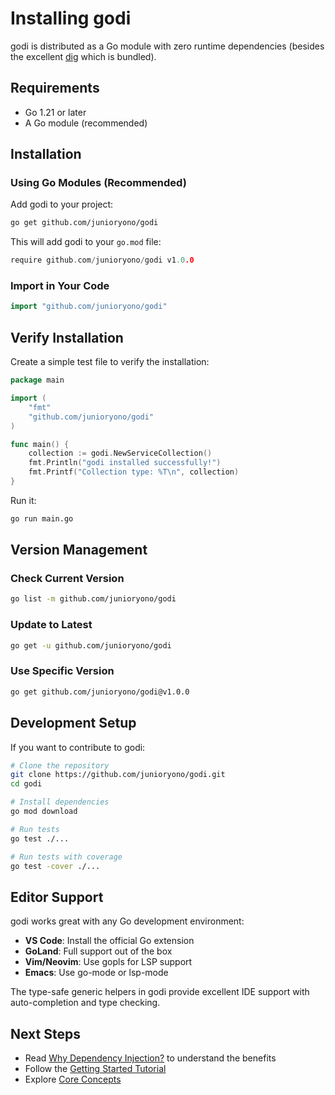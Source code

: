 # Installing godi

godi is distributed as a Go module with zero runtime dependencies (besides the excellent [dig](https://github.com/uber-go/dig) which is bundled).

## Requirements

- Go 1.21 or later
- A Go module (recommended)

## Installation

### Using Go Modules (Recommended)

Add godi to your project:

```bash
go get github.com/junioryono/godi
```

This will add godi to your `go.mod` file:

```go
require github.com/junioryono/godi v1.0.0
```

### Import in Your Code

```go
import "github.com/junioryono/godi"
```

## Verify Installation

Create a simple test file to verify the installation:

```go
package main

import (
    "fmt"
    "github.com/junioryono/godi"
)

func main() {
    collection := godi.NewServiceCollection()
    fmt.Println("godi installed successfully!")
    fmt.Printf("Collection type: %T\n", collection)
}
```

Run it:

```bash
go run main.go
```

## Version Management

### Check Current Version

```bash
go list -m github.com/junioryono/godi
```

### Update to Latest

```bash
go get -u github.com/junioryono/godi
```

### Use Specific Version

```bash
go get github.com/junioryono/godi@v1.0.0
```

## Development Setup

If you want to contribute to godi:

```bash
# Clone the repository
git clone https://github.com/junioryono/godi.git
cd godi

# Install dependencies
go mod download

# Run tests
go test ./...

# Run tests with coverage
go test -cover ./...
```

## Editor Support

godi works great with any Go development environment:

- **VS Code**: Install the official Go extension
- **GoLand**: Full support out of the box
- **Vim/Neovim**: Use gopls for LSP support
- **Emacs**: Use go-mode or lsp-mode

The type-safe generic helpers in godi provide excellent IDE support with auto-completion and type checking.

## Next Steps

- Read [Why Dependency Injection?](why-di.md) to understand the benefits
- Follow the [Getting Started Tutorial](../tutorials/getting-started.md)
- Explore [Core Concepts](concepts.md)
